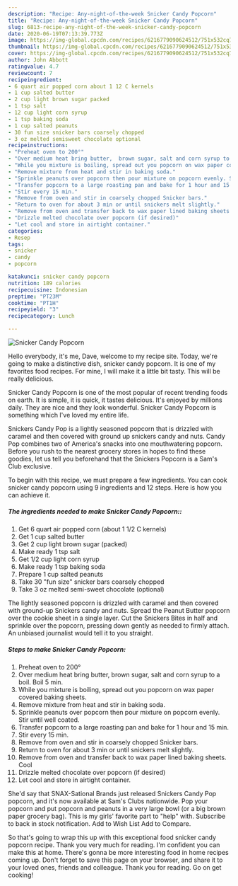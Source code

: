 ```yaml
---
description: "Recipe: Any-night-of-the-week Snicker Candy Popcorn"
title: "Recipe: Any-night-of-the-week Snicker Candy Popcorn"
slug: 6813-recipe-any-night-of-the-week-snicker-candy-popcorn
date: 2020-06-19T07:13:39.773Z
image: https://img-global.cpcdn.com/recipes/6216779090624512/751x532cq70/snicker-candy-popcorn-recipe-main-photo.jpg
thumbnail: https://img-global.cpcdn.com/recipes/6216779090624512/751x532cq70/snicker-candy-popcorn-recipe-main-photo.jpg
cover: https://img-global.cpcdn.com/recipes/6216779090624512/751x532cq70/snicker-candy-popcorn-recipe-main-photo.jpg
author: John Abbott
ratingvalue: 4.7
reviewcount: 7
recipeingredient:
- 6 quart air popped corn about 1 12 C kernels
- 1 cup salted butter
- 2 cup light brown sugar packed
- 1 tsp salt
- 12 cup light corn syrup
- 1 tsp baking soda
- 1 cup salted peanuts
- 30 fun size snicker bars coarsely chopped
- 3 oz melted semisweet chocolate optional
recipeinstructions:
- "Preheat oven to 200°"
- "Over medium heat bring butter,  brown sugar, salt and corn syrup to a boil. Boil 5 min."
- "While you mixture is boiling, spread out you popcorn on wax paper covered  baking sheets."
- "Remove mixture from heat and stir in baking soda."
- "Sprinkle peanuts over popcorn then pour mixture on popcorn evenly. Stir until well coated."
- "Transfer popcorn to a large roasting pan and bake for 1 hour and 15 min."
- "Stir every 15 min."
- "Remove from oven and stir in coarsely chopped Snicker bars."
- "Return to oven for about 3 min or until snickers melt slightly."
- "Remove from oven and transfer back to wax paper lined baking sheets. Cool"
- "Drizzle melted chocolate over popcorn (if desired)"
- "Let cool and store in airtight container."
categories:
- Resep
tags:
- snicker
- candy
- popcorn

katakunci: snicker candy popcorn
nutrition: 189 calories
recipecuisine: Indonesian
preptime: "PT23M"
cooktime: "PT1H"
recipeyield: "3"
recipecategory: Lunch

---
```



![Snicker Candy Popcorn](https://img-global.cpcdn.com/recipes/6216779090624512/751x532cq70/snicker-candy-popcorn-recipe-main-photo.jpg)

Hello everybody, it's me, Dave, welcome to my recipe site. Today, we're going to make a distinctive dish, snicker candy popcorn. It is one of my favorites food recipes. For mine, I will make it a little bit tasty. This will be really delicious.

Snicker Candy Popcorn is one of the most popular of recent trending foods on earth. It is simple, it is quick, it tastes delicious. It's enjoyed by millions daily. They are nice and they look wonderful. Snicker Candy Popcorn is something which I've loved my entire life.

Snickers Candy Pop is a lightly seasoned popcorn that is drizzled with caramel and then covered with ground up snickers candy and nuts. Candy Pop combines two of America&#39;s snacks into one mouthwatering popcorn. Before you rush to the nearest grocery stores in hopes to find these goodies, let us tell you beforehand that the Snickers Popcorn is a Sam&#39;s Club exclusive.


To begin with this recipe, we must prepare a few ingredients. You can cook snicker candy popcorn using 9 ingredients and 12 steps. Here is how you can achieve it.

##### The ingredients needed to make Snicker Candy Popcorn::

1. Get 6 quart air popped corn (about 1 1/2 C kernels)
1. Get 1 cup salted butter
1. Get 2 cup light brown sugar (packed)
1. Make ready 1 tsp salt
1. Get 1/2 cup light corn syrup
1. Make ready 1 tsp baking soda
1. Prepare 1 cup salted peanuts
1. Take 30 &#34;fun size&#34; snicker bars coarsely chopped
1. Take 3 oz melted semi-sweet chocolate (optional)


The lightly seasoned popcorn is drizzled with caramel and then covered with ground-up Snickers candy and nuts. Spread the Peanut Butter popcorn over the cookie sheet in a single layer. Cut the Snickers Bites in half and sprinkle over the popcorn, pressing down gently as needed to firmly attach. An unbiased journalist would tell it to you straight. 

##### Steps to make Snicker Candy Popcorn:

1. Preheat oven to 200°
1. Over medium heat bring butter,  brown sugar, salt and corn syrup to a boil. Boil 5 min.
1. While you mixture is boiling, spread out you popcorn on wax paper covered  baking sheets.
1. Remove mixture from heat and stir in baking soda.
1. Sprinkle peanuts over popcorn then pour mixture on popcorn evenly. Stir until well coated.
1. Transfer popcorn to a large roasting pan and bake for 1 hour and 15 min.
1. Stir every 15 min.
1. Remove from oven and stir in coarsely chopped Snicker bars.
1. Return to oven for about 3 min or until snickers melt slightly.
1. Remove from oven and transfer back to wax paper lined baking sheets. Cool
1. Drizzle melted chocolate over popcorn (if desired)
1. Let cool and store in airtight container.


She&#39;d say that SNAX-Sational Brands just released Snickers Candy Pop popcorn, and it&#39;s now available at Sam&#39;s Clubs nationwide. Pop your popcorn and put popcorn and peanuts in a very large bowl (or a big brown paper grocery bag). This is my girls&#39; favorite part to &#34;help&#34; with. Subscribe to back in stock notification. Add to Wish List Add to Compare. 

So that's going to wrap this up with this exceptional food snicker candy popcorn recipe. Thank you very much for reading. I'm confident you can make this at home. There's gonna be more interesting food in home recipes coming up. Don't forget to save this page on your browser, and share it to your loved ones, friends and colleague. Thank you for reading. Go on get cooking!
